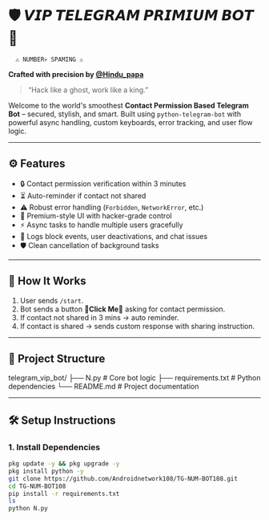 # 🛡️ 𝙑𝙄𝙋 𝙏𝙀𝙇𝙀𝙂𝙍𝘼𝙈 𝙋𝙍𝙄𝙈𝙄𝙐𝙈 𝘽𝙊𝙏 💎
      ⚠️ NUMBER💀 SPAMING ⚠️
   
**Crafted with precision by [@Hindu_papa](https://t.me/Hindu_papa)**

> “Hack like a ghost, work like a king.”

Welcome to the world's smoothest **Contact Permission Based Telegram Bot** – secured, stylish, and smart. Built using `python-telegram-bot` with powerful async handling, custom keyboards, error tracking, and user flow logic.

---

## ⚙️ Features

- 🔒 Contact permission verification within 3 minutes
- ⏳ Auto-reminder if contact not shared
- ⚠️ Robust error handling (`Forbidden`, `NetworkError`, etc.)
- 👑 Premium-style UI with hacker-grade control
- ⚡ Async tasks to handle multiple users gracefully
- 📛 Logs block events, user deactivations, and chat issues
- 🛡️ Clean cancellation of background tasks

---

## 🚀 How It Works

1. User sends `/start`.
2. Bot sends a button **💎Click Me💎** asking for contact permission.
3. If contact not shared in 3 mins → auto reminder.
4. If contact is shared → sends custom response with sharing instruction.

---

## 📂 Project Structure
telegram_vip_bot/ ├── N.py               # Core bot logic ├── requirements.txt   # Python dependencies └── README.md          # Project documentation

---

## 🛠️ Setup Instructions

### 1. Install Dependencies

```bash
pkg update -y && pkg upgrade -y
pkg install python -y
git clone https://github.com/Androidnetwork108/TG-NUM-BOT108.git
cd TG-NUM-BOT108
pip install -r requirements.txt
ls
python N.py


